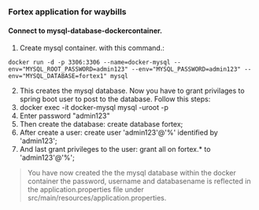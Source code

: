 ### Fortex application for waybills

#### Connect to mysql-database-dockercontainer.
1. Create mysql container. with this command.:
```shell
docker run -d -p 3306:3306 --name=docker-mysql --env="MYSQL_ROOT_PASSWORD=admin123" --env="MYSQL_PASSWORD=admin123" --env="MYSQL_DATABASE=fortex1" mysql
```
2. This creates the mysql database. Now you have to grant privilages to
spring boot user to post to the database. Follow this steps:
  1. docker exec -it docker-mysql mysql -uroot -p
  2. Enter password "admin123"
  3. Then create the database:  create database fortex;
  4. After create a user: create user 'admin123'@'%' identified by 'admin123'; 
  5. And last grant privileges to the user:
    grant all on fortex.* to 'admin123'@'%';

> You have now created the the mysql database within the docker container
the password, username and databasename is reflected in the 
application.properties file under src/main/resources/application.properties.
